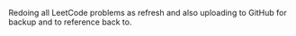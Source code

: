 Redoing all LeetCode problems as refresh and also uploading to GitHub for backup and to reference back to.
